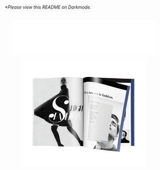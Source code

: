 ###### *Please view this README on Darkmode.

<p align="center">
  <img width="460" src="/assets/EunseoLeemac.png">
</p>


<a href="https://velog.io/@monimoni12">
  <p align="center">
    <img width="400" src="/assets/magazine.png">
  </p>
</a>


